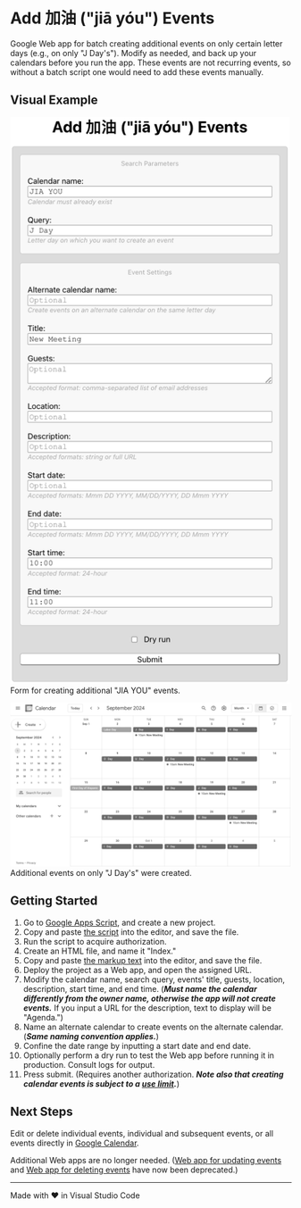 # Add 加油 ("jiā yóu") Events

Google Web app for batch creating additional events on only certain letter days (e.g., on only "J Day's"). Modify as needed, and back up your calendars before you run the app. These events are not recurring events, so without a batch script one would need to add these events manually.

## Visual Example

<img src="screenshots/calendarForm.png" alt="screenshot of calendar form" width="500"><br>Form for creating additional "JIA YOU" events.

<img src="screenshots/calendar.png" alt="screenshot of calendar" width="800"><br>Additional events on only "J Day's" were created.

## Getting Started

1. Go to [Google Apps Script](https://script.google.com/), and create a new project.
2. Copy and paste [the script](./Code.gs) into the editor, and save the file.
3. Run the script to acquire authorization.
4. Create an HTML file, and name it "Index."
5. Copy and paste [the markup text](./Index.html) into the editor, and save the file.
6. Deploy the project as a Web app, and open the assigned URL.
7. Modify the calendar name, search query, events' title, guests, location, description, start time, and end time. (**_Must name the calendar differently from the owner name, otherwise the app will not create events._** If you input a URL for the description, text to display will be "Agenda.")
8. Name an alternate calendar to create events on the alternate calendar. (**_Same naming convention applies._**)
9. Confine the date range by inputting a start date and end date.
10. Optionally perform a dry run to test the Web app before running it in production. Consult logs for output.
11. Press submit. (Requires another authorization. **_Note also that creating calendar events is subject to a [use limit](https://support.google.com/a/answer/2905486?hl=en)._**)

## Next Steps

Edit or delete individual events, individual and subsequent events, or all events directly in [Google Calendar](https://calendar.google.com/calendar/).

Additional Web apps are no longer needed. ([Web app for updating events](https://github.com/saegl5/jiayou_update_events) and [Web app for deleting events](https://github.com/saegl5/jiayou_delete_events) have now been deprecated.)

<hr>
Made with &heartsuit; in Visual Studio Code
